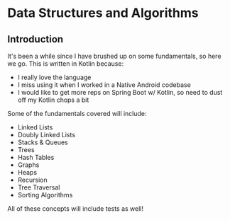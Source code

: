 # Data Structures and Algorithms

## Introduction
It's been a while since I have brushed up on some fundamentals, so here we go. 
This is written in Kotlin because:
- I really love the language
- I miss using it when I worked in a Native Android codebase 
- I would like to get more reps on Spring Boot w/ Kotlin, so need to dust off my Kotlin chops a bit

Some of the fundamentals covered will include:
- Linked Lists
- Doubly Linked Lists
- Stacks & Queues
- Trees
- Hash Tables
- Graphs
- Heaps
- Recursion
- Tree Traversal
- Sorting Algorithms

All of these concepts will include tests as well!
